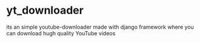 # yt_downloader

its an simple youtube-downloader made with django
 framework
where you can download hugh quality
 YouTube videos
